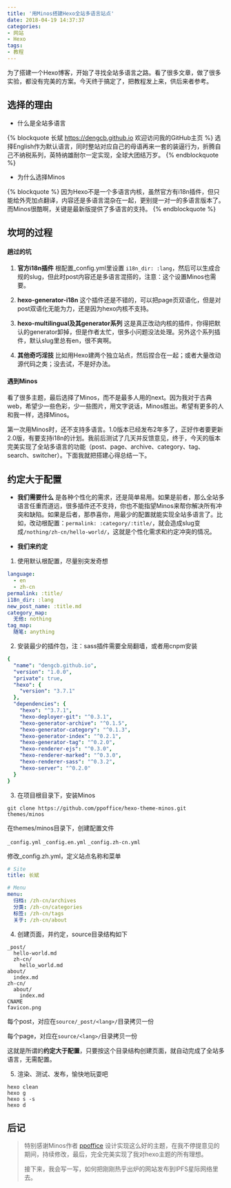 ```yaml
---
title: '用Minos搭建Hexo全站多语言站点'
date: 2018-04-19 14:37:37
categories:
- 网站
- Hexo
tags:
- 教程
---
```

为了搭建一个Hexo博客，开始了寻找全站多语言之路。看了很多文章，做了很多实验，都没有完美的方案。今天终于搞定了，把教程发上来，供后来者参考。

<!--more-->

## 选择的理由
- 什么是全站多语言

{% blockquote 长斌 https://dengcb.github.io 欢迎访问我的GitHub主页 %}
选择English作为默认语言，同时整站对应自己的母语再来一套的装逼行为，折腾自己不纳税系列，英特纳雄耐尔一定实现，全球大团结万岁。
{% endblockquote %}
- 为什么选择Minos

{% blockquote %}
因为Hexo不是一个多语言内核，虽然官方有i18n插件，但只能给外壳加点翻译，内容还是多语言混杂在一起，更别提一对一的多语言版本了。而Minos很酷啊，关键是最新版提供了多语言的支持。
{% endblockquote %}

## 坎坷的过程
#### 趟过的坑
1. **官方i18n插件**
根配置_config.yml里设置 `i18n_dir: :lang`，然后可以生成合规的slug，但此时post内容还是多语言混搭的，注意：这个设置Minos也需要。

2. **hexo-generator-i18n**
这个插件还是不错的，可以把page页双语化，但是对post双语化无能为力，还是因为hexo内核不支持。

3. **hexo-multilingual及其generator系列**
这是真正改动内核的插件，你得把默认的generator卸掉，但是作者太忙，很多小问题没法处理。另外这个系列插件，默认slug里总有en，很不爽啊。

4. **其他奇巧淫技**
比如用Hexo建两个独立站点，然后捏合在一起；或者大量改动源代码之类；没去试，不是好办法。

#### 遇到Minos
看了很多主题，最后选择了Minos，而不是最多人用的next。因为我对于古典web，希望少一些色彩，少一些图片，用文字说话，Minos胜出。希望有更多的人和我一样，选择Minos。

第一次用Minos时，还不支持多语言。1.0版本已经发布2年多了，正好作者要更新2.0版，有要支持i18n的计划。我前后测试了几天并反馈意见，终于，今天的版本完美实现了全站多语言的功能（post、page、archive、category、tag、search、switcher）。下面我就把搭建心得总结一下。

## 约定大于配置
- **我们需要什么**
是各种个性化的需求，还是简单易用。如果是前者，那么全站多语言任重而道远，很多插件还不支持，你也不能指望Minos来帮你解决所有冲突和缺陷。如果是后者，那恭喜你，用最少的配置就能实现全站多语言了。比如，改动根配置：`permalink: :category/:title/`，就会造成slug变成`/nothing/zh-cn/hello-world/`，这就是个性化需求和约定冲突的情况。
  
  
- **我们来约定**
1. 使用默认根配置，尽量别突发奇想
```yaml
language:
  - en
  - zh-cn
permalink: :title/
i18n_dir: :lang
new_post_name: :title.md
category_map:
  无他: nothing
tag_map:
  随笔: anything
```

2. 安装最少的插件包，注：sass插件需要全局翻墙，或者用cnpm安装
```yaml
{
  "name": "dengcb.github.io",
  "version": "1.0.0",
  "private": true,
  "hexo": {
    "version": "3.7.1"
  },
  "dependencies": {
    "hexo": "^3.7.1",
    "hexo-deployer-git": "^0.3.1",
    "hexo-generator-archive": "^0.1.5",
    "hexo-generator-category": "^0.1.3",
    "hexo-generator-index": "^0.2.1",
    "hexo-generator-tag": "^0.2.0",
    "hexo-renderer-ejs": "^0.3.0",
    "hexo-renderer-marked": "^0.3.0",
    "hexo-renderer-sass": "^0.3.2",
    "hexo-server": "^0.2.0"
  }
}
```

3. 在项目根目录下，安装Minos

  `git clone https://github.com/ppoffice/hexo-theme-minos.git themes/minos`

  在themes/minos目录下，创建配置文件

  `_config.yml` `_config.en.yml` `_config.zh-cn.yml`

  修改_config.zh.yml，定义站点名称和菜单
```yaml
# Site
title: 长斌

# Menu
menu:
  归档: /zh-cn/archives
  分类: /zh-cn/categories
  标签: /zh-cn/tags
  关于: /zh-cn/about
```

4. 创建页面，并约定，source目录结构如下
```
_post/
  hello-world.md
  zh-cn/
    hello_world.md
about/
  index.md
zh-cn/
  about/
    index.md
CNAME
favicon.png
```
  每个post，对应在`source/_post/<lang>/`目录拷贝一份

  每个page，对应在`source/<lang>/`目录拷贝一份

  这就是所谓的**约定大于配置**，只要按这个目录结构创建页面，就自动完成了全站多语言，无需配置。
  
  
5. 渲染、测试、发布，愉快地玩耍吧
  
  ```
hexo clean
hexo g
hexo s -s
hexo d
```

## 后记
> 特别感谢Minos作者 [ppoffice](https://ppoffice.github.io "Ruipeng Zhang") 设计实现这么好的主题，在我不停提意见的期间，持续修改，最后，完全完美实现了我对hexo主题的所有理想。
> 
> 接下来，我会写一写，如何把刚刚热乎出炉的网站发布到IPFS星际网络里去。